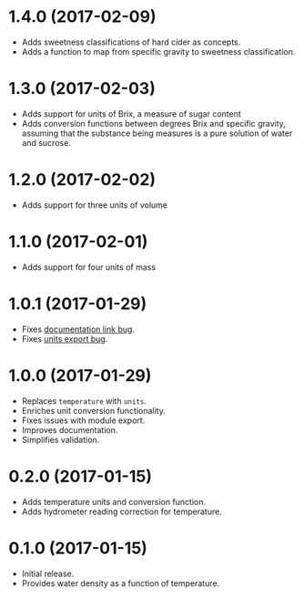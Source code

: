 # 1.4.0 (2017-02-09)

  * Adds sweetness classifications of hard cider as concepts.
  * Adds a function to map from specific gravity to sweetness classification.

# 1.3.0 (2017-02-03)

  * Adds support for units of Brix, a measure of sugar content
  * Adds conversion functions between degrees Brix and specific gravity,
    assuming that the substance being measures is a pure solution of water
    and sucrose.

# 1.2.0 (2017-02-02)

  * Adds support for three units of volume

# 1.1.0 (2017-02-01)

  * Adds support for four units of mass

# 1.0.1 (2017-01-29)

  * Fixes [documentation link bug](https://github.com/mvolk/ciderlib/issues/3).
  * Fixes [units export bug](https://github.com/mvolk/ciderlib/issues/4).

# 1.0.0 (2017-01-29)

  * Replaces `temperature` with `units`.
  * Enriches unit conversion functionality.
  * Fixes issues with module export.
  * Improves documentation.
  * Simplifies validation.

# 0.2.0 (2017-01-15)

  * Adds temperature units and conversion function.
  * Adds hydrometer reading correction for temperature.

# 0.1.0 (2017-01-15)

  * Initial release.
  * Provides water density as a function of temperature.
